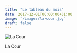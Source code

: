 ```yaml
---
title: "Le tableau du mois"
date: 2017-12-01T00:00:00+01:00
image: "/images/la-cour.jpg"
draft: false
---
```


![La Cour](/images/la-cour.jpg)

La Cour
